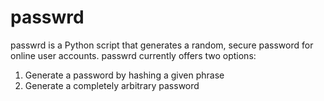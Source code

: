 # passwrd

passwrd is a Python script that generates a random, secure password for online user accounts. passwrd currently offers two options:

1. Generate a password by hashing a given phrase
2. Generate a completely arbitrary password
